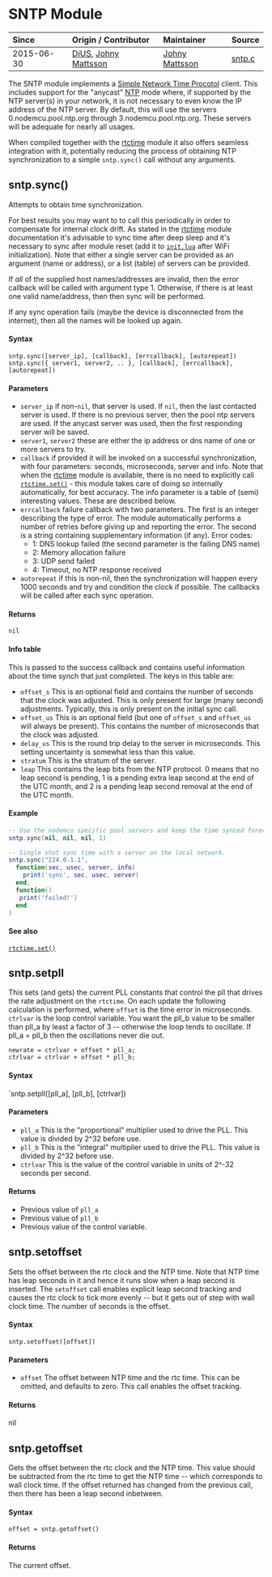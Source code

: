 # SNTP Module
| Since  | Origin / Contributor  | Maintainer  | Source  |
| :----- | :-------------------- | :---------- | :------ |
| 2015-06-30 | [DiUS](https://github.com/DiUS), [Johny Mattsson](https://github.com/jmattsson) | [Johny Mattsson](https://github.com/jmattsson) | [sntp.c](../../app/modules/sntp.c)|

The SNTP module implements a [Simple Network Time Procotol](https://en.wikipedia.org/wiki/Network_Time_Protocol#SNTP) client. This includes support for the "anycast" [NTP](https://en.wikipedia.org/wiki/Network_Time_Protocol) mode where, if supported by the NTP server(s) in your network, it is not necessary to even know the IP address of the NTP server.
By default, this will use the servers 0.nodemcu.pool.ntp.org through 3.nodemcu.pool.ntp.org. These servers will be adequate for nearly all usages.

When compiled together with the [rtctime](rtctime.md) module it also offers seamless integration with it, potentially reducing the process of obtaining NTP synchronization to a simple `sntp.sync()` call without any arguments.


## sntp.sync()

Attempts to obtain time synchronization.

For best results you may want to to call this periodically in order to compensate for internal clock drift. As stated in the [rtctime](rtctime.md) module documentation it's advisable to sync time after deep sleep and it's necessary to sync after module reset (add it to [`init.lua`](../upload.md#initlua) after WiFi initialization).
Note that either a single server can be provided as an argument (name or address), or a list (table) of servers can be provided.

If *all* of the supplied host names/addresses are invalid, then the error callback will be called with argument type 1. Otherwise, if
there is at least one valid name/address, then then sync will be performed.

If any sync operation fails (maybe the device is disconnected from the internet), then all the names will be looked up again.

#### Syntax
`sntp.sync([server_ip], [callback], [errcallback], [autorepeat])`
`sntp.sync({ server1, server2, .. }, [callback], [errcallback], [autorepeat])`

#### Parameters
- `server_ip` if non-`nil`, that server is used. If `nil`, then the last contacted server is used. If there is no previous server, then the pool ntp servers are used. If the anycast server was used, then the first responding server will be saved.
- `server1`, `server2` these are either the ip address or dns name of one or more servers to try.
- `callback` if provided it will be invoked on a successful synchronization, with four parameters: seconds, microseconds, server and info. Note that when the [rtctime](rtctime.md) module is available, there is no need to explicitly call [`rtctime.set()`](rtctime.md#rtctimeset) - this module takes care of doing so internally automatically, for best accuracy. The info parameter is a table of (semi) interesting values. These are described below.
- `errcallback` failure callback with two parameters. The first is an integer describing the type of error. The module automatically performs a number of retries before giving up and reporting the error. The second is a string containing supplementary information (if any). Error codes:
  - 1: DNS lookup failed (the second parameter is the failing DNS name)
  - 2: Memory allocation failure
  - 3: UDP send failed
  - 4: Timeout, no NTP response received
- `autorepeat` if this is non-nil, then the synchronization will happen every 1000 seconds and try and condition the clock if possible. The callbacks will be called after each sync operation.

#### Returns
`nil`

#### Info table
This is passed to the success callback and contains useful information about the time synch that just completed. The keys in this table are:

- `offset_s` This is an optional field and contains the number of seconds that the clock was adjusted. This is only present for large (many second) adjustments. Typically, this is only present on the initial sync call.
- `offset_us` This is an optional field (but one of `offset_s` and `offset_us` will always be present). This contains the number of microseconds that the clock was adjusted.
- `delay_us` This is the round trip delay to the server in microseconds. This setting uncertainty is somewhat less than this value.
- `stratum` This is the stratum of the server.
- `leap` This contains the leap bits from the NTP protocol. 0 means that no leap second is pending, 1 is a pending extra leap second at the end of the UTC month, and 2 is a pending leap second removal at the end of the UTC month.

#### Example
```lua
-- Use the nodemcu specific pool servers and keep the time synced forever (this has the autorepeat flag set).
sntp.sync(nil, nil, nil, 1)
```
```lua
-- Single shot sync time with a server on the local network.
sntp.sync("224.0.1.1",
  function(sec, usec, server, info)
    print('sync', sec, usec, server)
  end,
  function()
   print('failed!')
  end
)
```
#### See also
[`rtctime.set()`](rtctime.md#rtctimeset)

## sntp.setpll

This sets (and gets) the current PLL constants that control the pll that drives the rate adjustment on the `rtctime`. On each
update the following calculation is performed, where `offset` is the time error in microseconds. `ctrlvar` is the loop control variable.
You want the pll_b value to be smaller than pll_a by least a factor of 3 -- otherwise the loop tends to oscillate. If pll_a = pll_b 
then the oscillations never die out.

```
newrate = ctrlvar + offset * pll_a;
ctrlvar = ctrlvar + offset * pll_b;
```

#### Syntax
`sntp.setpll([pll_a], [pll_b], [ctrlvar])

#### Parameters
- `pll_a` This is the "proportional" multiplier used to drive the PLL. This value is divided by 2^32 before use.
- `pll_b` This is the "integral" multiplier used to drive the PLL. This value is divided by 2^32 before use.
- `ctrlvar` This is the value of the control variable in units of 2^-32 seconds per second.

#### Returns
- Previous value of `pll_a`
- Previous value of `pll_b`
- Previous value of the control variable.

## sntp.setoffset

Sets the offset between the rtc clock and the NTP time. Note that NTP time has leap seconds in it and hence it runs slow when a leap second is
inserted. The `setoffset` call enables explicit leap second tracking and causes the rtc clock to tick more evenly -- but it gets out of step
with wall clock time. The number of seconds is the offset.

#### Syntax
`sntp.setoffset([offset])`

#### Parameters
- `offset` The offset between NTP time and the rtc time. This can be omitted, and defaults to zero. This call enables the offset tracking.

#### Returns
nil

## sntp.getoffset

Gets the offset between the rtc clock and the NTP time. This value should be subtracted from the rtc time to get the NTP time -- which
corresponds to wall clock time. If the offset returned has changed from the previous call, then there has been a leap second inbetween.

#### Syntax
`offset = sntp.getoffset()`

#### Returns
The current offset.
